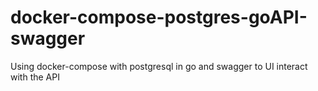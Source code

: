 # docker-compose-postgres-goAPI-swagger
Using docker-compose with postgresql in go and swagger to UI interact with the API
